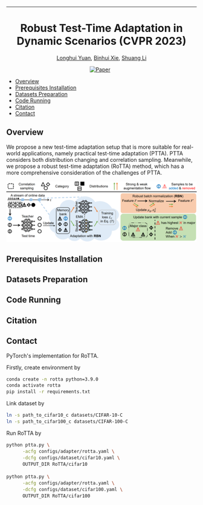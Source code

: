  ---

<div align="center">    
 
# Robust Test-Time Adaptation in Dynamic Scenarios (CVPR 2023)

[Longhui Yuan](https://yuanlonghui.github.io), [Binhui Xie](https://binhuixie.github.io), [Shuang Li](https://shuangli.xyz)


[![Paper](https://img.shields.io/badge/Paper-arXiv-%23B31B1B?style=flat-square)](https://arxiv.org/abs/2303.13899)&nbsp;&nbsp;

</div>

- [Overview](#overview)
- [Prerequisites Installation](#prerequisites-installation)
- [Datasets Preparation](#datasets-preparation)
- [Code Running](#code-running)
- [Citation](#citation)
- [Contact](#contact)


## Overview
We propose a new test-time adaptation setup that is more suitable for real-world applications, namely practical test-time adaptation (PTTA). 
PTTA considers both distribution changing and correlation sampling.
Meanwhile, we propose a robust test-time adaptation (RoTTA) method, which has a more comprehensive consideration of the challenges of PTTA.

![image](./resources/framework.png)


## Prerequisites Installation

## Datasets Preparation

## Code Running

## Citation

## Contact

PyTorch's implementation for RoTTA.

Firstly, create environment by
```bash
conda create -n rotta python=3.9.0
conda activate rotta
pip install -r requirements.txt
```

Link dataset by
```bash
ln -s path_to_cifar10_c datasets/CIFAR-10-C
ln -s path_to_cifar100_c datasets/CIFAR-100-C
```

Run RoTTA by
```bash
python ptta.py \
      -acfg configs/adapter/rotta.yaml \
      -dcfg configs/dataset/cifar10.yaml \
      OUTPUT_DIR RoTTA/cifar10

python ptta.py \
      -acfg configs/adapter/rotta.yaml \
      -dcfg configs/dataset/cifar100.yaml \
      OUTPUT_DIR RoTTA/cifar100
```
